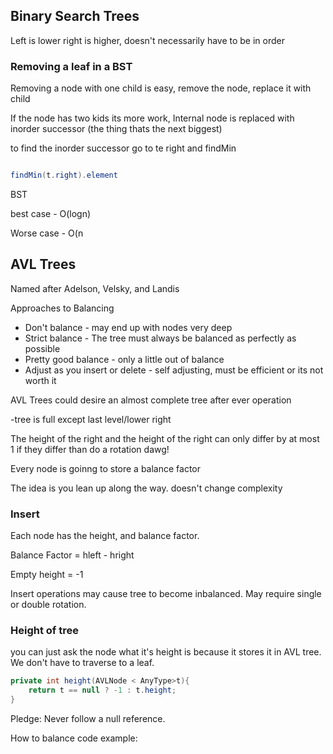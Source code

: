 ## Binary Search Trees

Left is lower right is higher, doesn't necessarily have to be in order


### Removing a leaf in a BST

Removing a node with one child is easy, remove the node, replace it with child

If the node has two kids its more work, Internal node is replaced with inorder successor (the thing thats the next biggest)

to find the inorder successor go to te right and findMin 
```java

findMin(t.right).element
```

BST 

best case - O(logn) 

Worse case - O(n



## AVL Trees

Named after Adelson, Velsky, and Landis

Approaches to Balancing
* Don't balance - may end up with nodes very deep
* Strict balance - The tree must always be balanced as perfectly as possible
* Pretty good balance - only a little out of balance
* Adjust as you insert or delete - self adjusting, must be efficient or its not worth it

AVL Trees could desire an almost complete tree after ever operation 

-tree is full except last level/lower right

The height of the right and the height of the right can only differ by at most 1 if they differ than do a rotation dawg!


Every node is goinng to store a balance factor

The idea is you lean up along the way. doesn't change complexity

### Insert

Each node has the height, and balance factor.

Balance Factor = hleft - hright

Empty height = -1

Insert operations may cause tree to become inbalanced. May require single or double rotation.

### Height of tree
you can just ask the node what it's height is because it stores it in AVL tree. We don't have to traverse to a leaf.


```java
private int height(AVLNode < AnyType>t){
    return t == null ? -1 : t.height;
}
```

Pledge: Never follow a null reference.

How to balance code example:

